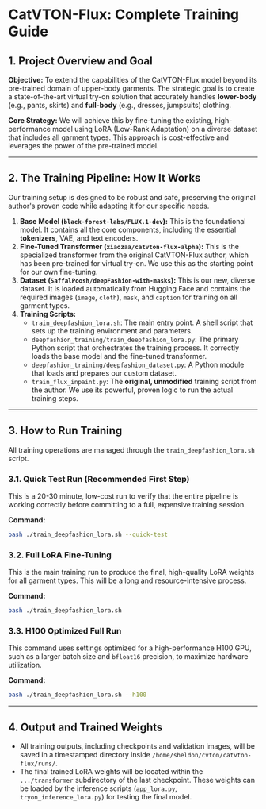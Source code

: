 # CatVTON-Flux: Complete Training Guide

## 1. Project Overview and Goal

**Objective:** To extend the capabilities of the CatVTON-Flux model beyond its pre-trained domain of upper-body garments. The strategic goal is to create a state-of-the-art virtual try-on solution that accurately handles **lower-body** (e.g., pants, skirts) and **full-body** (e.g., dresses, jumpsuits) clothing.

**Core Strategy:** We will achieve this by fine-tuning the existing, high-performance model using LoRA (Low-Rank Adaptation) on a diverse dataset that includes all garment types. This approach is cost-effective and leverages the power of the pre-trained model.

---

## 2. The Training Pipeline: How It Works

Our training setup is designed to be robust and safe, preserving the original author's proven code while adapting it for our specific needs.

1.  **Base Model (`black-forest-labs/FLUX.1-dev`):** This is the foundational model. It contains all the core components, including the essential **tokenizers**, VAE, and text encoders.
2.  **Fine-Tuned Transformer (`xiaozaa/catvton-flux-alpha`):** This is the specialized transformer from the original CatVTON-Flux author, which has been pre-trained for virtual try-on. We use this as the starting point for our own fine-tuning.
3.  **Dataset (`SaffalPoosh/deepFashion-with-masks`):** This is our new, diverse dataset. It is loaded automatically from Hugging Face and contains the required images (`image`, `cloth`), `mask`, and `caption` for training on all garment types.
4.  **Training Scripts:**
    *   `train_deepfashion_lora.sh`: The main entry point. A shell script that sets up the training environment and parameters.
    *   `deepfashion_training/train_deepfashion_lora.py`: The primary Python script that orchestrates the training process. It correctly loads the base model and the fine-tuned transformer.
    *   `deepfashion_training/deepfashion_dataset.py`: A Python module that loads and prepares our custom dataset.
    *   `train_flux_inpaint.py`: The **original, unmodified** training script from the author. We use its powerful, proven logic to run the actual training steps.

---

## 3. How to Run Training

All training operations are managed through the `train_deepfashion_lora.sh` script.

### 3.1. Quick Test Run (Recommended First Step)

This is a 20-30 minute, low-cost run to verify that the entire pipeline is working correctly before committing to a full, expensive training session.

**Command:**
```bash
bash ./train_deepfashion_lora.sh --quick-test
```

### 3.2. Full LoRA Fine-Tuning

This is the main training run to produce the final, high-quality LoRA weights for all garment types. This will be a long and resource-intensive process.

**Command:**
```bash
bash ./train_deepfashion_lora.sh
```

### 3.3. H100 Optimized Full Run

This command uses settings optimized for a high-performance H100 GPU, such as a larger batch size and `bfloat16` precision, to maximize hardware utilization.

**Command:**
```bash
bash ./train_deepfashion_lora.sh --h100
```

---

## 4. Output and Trained Weights

*   All training outputs, including checkpoints and validation images, will be saved in a timestamped directory inside `/home/sheldon/cvton/catvton-flux/runs/`.
*   The final trained LoRA weights will be located within the `.../transformer` subdirectory of the last checkpoint. These weights can be loaded by the inference scripts (`app_lora.py`, `tryon_inference_lora.py`) for testing the final model.
